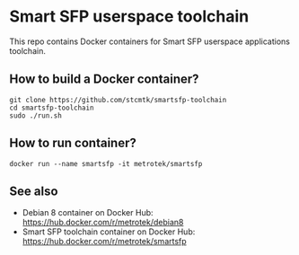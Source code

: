 # Smart SFP userspaсe toolchain

This repo contains Docker containers for Smart SFP userspace applications toolchain.

## How to build a Docker container?

```
git clone https://github.com/stcmtk/smartsfp-toolchain
cd smartsfp-toolchain
sudo ./run.sh
```

## How to run container?

```
docker run --name smartsfp -it metrotek/smartsfp
```

## See also

 - Debian 8 container on Docker Hub: https://hub.docker.com/r/metrotek/debian8
 - Smart SFP toolchain container on Docker Hub: https://hub.docker.com/r/metrotek/smartsfp



